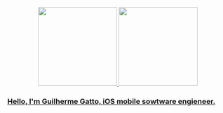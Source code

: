 <div align="center">
  <a href="https://github.com/GuilhermeGatto">
  <img height="180em" src="https://github-readme-stats.vercel.app/api?username=GuilhermeGatto&show_icons=true&theme=dark&include_all_commits=true&count_private=true"/>
  <img height="180em" src="https://github-readme-stats.vercel.app/api/top-langs/?username=GuilhermeGatto&layout=compact&langs_count=7&theme=dark"/>
</div>

### Hello, I'm Guilherme Gatto, iOS mobile sowtware engieneer.



